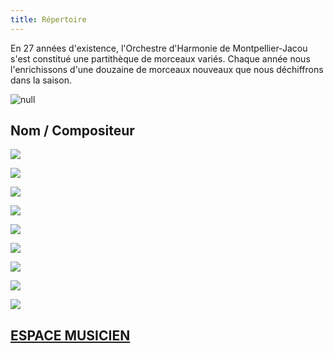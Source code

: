 ```yaml
---
title: Répertoire
---
```

En 27 années d'existence, l'Orchestre d'Harmonie de Montpellier-Jacou s'est constitué une partithèque de morceaux variés. Chaque année nous l'enrichissons d'une douzaine de morceaux nouveaux que nous déchiffrons dans la saison. 

![null](/docs/.vuepress/dist/repertoire.jpg)

## Nom / Compositeur

![](/docs/.vuepress/dist/repertoire1.jpg)

![](/docs/.vuepress/dist/repertoire2.jpg)

![](/docs/.vuepress/dist/repertoire3.jpg)

![](/docs/.vuepress/dist/repertoire4.jpg)

![](/docs/.vuepress/dist/repertoire5.jpg)

![](/docs/.vuepress/dist/repertoire6.jpg)

![](/docs/.vuepress/dist/repertoire7.jpg)

![](/docs/.vuepress/dist/repertoire8.jpg)

![](/docs/.vuepress/dist/repertoire9.jpg)

##  [ESPACE MUSICIEN ](http://ohmj2.free.fr/ohmj/index.php?page=scores)





##
